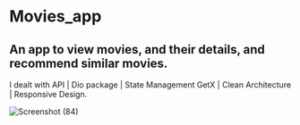 # Movies_app

## An app to view movies, and their details, and recommend similar movies.
 I dealt with  API | Dio package | State Management GetX | Clean Architecture | Responsive Design.
 
![Screenshot (84)](https://github.com/hadiaHani/movies_app_clean_architecture/assets/72935798/e73cb8e3-14dd-4016-9ac5-5b79cd00746d)
